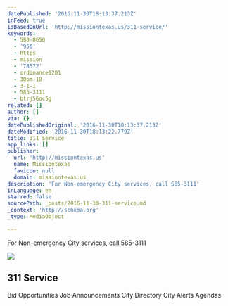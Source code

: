 ```yaml
---
datePublished: '2016-11-30T18:13:37.213Z'
inFeed: true
isBasedOnUrl: 'http://missiontexas.us/311-service/'
keywords:
  - 580-8650
  - '956'
  - https
  - mission
  - '78572'
  - ordinance1201
  - 30pm-10
  - 3-1-1
  - 585-3111
  - btrj56oc5g
related: []
author: []
via: {}
datePublishedOriginal: '2016-11-30T18:13:37.213Z'
dateModified: '2016-11-30T18:13:22.779Z'
title: 311 Service
app_links: []
publisher:
  url: 'http://missiontexas.us'
  name: Missiontexas
  favicon: null
  domain: missiontexas.us
description: 'For Non-emergency City services, call 585-3111'
inLanguage: en
starred: false
sourcePath: _posts/2016-11-30-311-service.md
_context: 'http://schema.org'
_type: MediaObject

---
```

For Non-emergency City services, call 585-3111

<article style=""><img src="https://imgflo.herokuapp.com/graph/2b2431f8e7ba7b0/66262c83513ad4293066ae8ca2d60aac/noop.jpg?input=http%3A%2F%2Fmissiontexas.us%2Fwp-content%2Fuploads%2F2016%2F01%2Fphones-d50-large-272x204.jpg" /><h1>311 Service</h1><p>Bid Opportunities Job Announcements City Directory City Alerts Agendas</p></article>